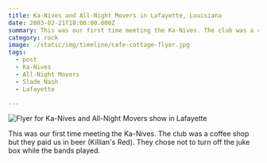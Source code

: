 ```yaml
---
title: Ka-Nives and All-Night Movers in Lafayette, Louisiana
date: 2003-02-21T18:00:00.000Z
summary: This was our first time meeting the Ka-Nives. The club was a coffee shop but they paid us in beer (Killian's Red).
category: rock
image: ./static/img/timeline/cafe-cottage-flyer.jpg
tags:
  - post
  - Ka-Nives
  - All-Night Movers
  - Slade Nash
  - Lafayette

---
```


![Flyer for Ka-Nives and All-Night Movers show in Lafayette](/static/img/rock/cafe-cottage-flyer.jpg)

This was our first time meeting the Ka-Nives. The club was a coffee shop but they paid us in beer (Killian's Red). They chose not to turn off the juke box while the bands played.